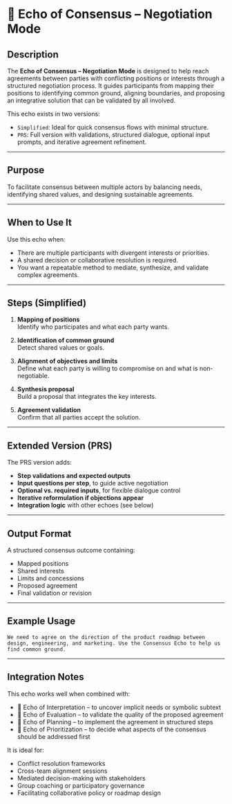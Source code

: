 # 🤝 Echo of Consensus – Negotiation Mode

## Description

The **Echo of Consensus – Negotiation Mode** is designed to help reach agreements between parties with conflicting positions or interests through a structured negotiation process. It guides participants from mapping their positions to identifying common ground, aligning boundaries, and proposing an integrative solution that can be validated by all involved.

This echo exists in two versions:

- `Simplified`: Ideal for quick consensus flows with minimal structure.
- `PRS`: Full version with validations, structured dialogue, optional input prompts, and iterative agreement refinement.

---

## Purpose

To facilitate consensus between multiple actors by balancing needs, identifying shared values, and designing sustainable agreements.

---

## When to Use It

Use this echo when:

- There are multiple participants with divergent interests or priorities.
- A shared decision or collaborative resolution is required.
- You want a repeatable method to mediate, synthesize, and validate complex agreements.

---

## Steps (Simplified)

1. **Mapping of positions**  
   Identify who participates and what each party wants.

2. **Identification of common ground**  
   Detect shared values or goals.

3. **Alignment of objectives and limits**  
   Define what each party is willing to compromise on and what is non-negotiable.

4. **Synthesis proposal**  
   Build a proposal that integrates the key interests.

5. **Agreement validation**  
   Confirm that all parties accept the solution.

---

## Extended Version (PRS)

The PRS version adds:

- **Step validations and expected outputs**
- **Input questions per step**, to guide active negotiation
- **Optional vs. required inputs**, for flexible dialogue control
- **Iterative reformulation if objections appear**
- **Integration logic** with other echoes (see below)

---

## Output Format

A structured consensus outcome containing:

- Mapped positions
- Shared interests
- Limits and concessions
- Proposed agreement
- Final validation or revision

---

## Example Usage

```text
We need to agree on the direction of the product roadmap between design, engineering, and marketing. Use the Consensus Echo to help us find common ground.
```

---

## Integration Notes

This echo works well when combined with:

- 🧿 Echo of Interpretation – to uncover implicit needs or symbolic subtext
- 🧪 Echo of Evaluation – to validate the quality of the proposed agreement
- 🧭 Echo of Planning – to implement the agreement in structured steps
- 🔢 Echo of Prioritization – to decide what aspects of the consensus should be addressed first

It is ideal for:

- Conflict resolution frameworks
- Cross-team alignment sessions
- Mediated decision-making with stakeholders
- Group coaching or participatory governance
- Facilitating collaborative policy or roadmap design
